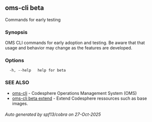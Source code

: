 ## oms-cli beta

Commands for early testing

### Synopsis

OMS CLI commands for early adoption and testing.
Be aware that that usage and behavior may change as the features are developed.

### Options

```
  -h, --help   help for beta
```

### SEE ALSO

* [oms-cli](oms-cli.md)	 - Codesphere Operations Management System (OMS)
* [oms-cli beta extend](oms-cli_beta_extend.md)	 - Extend Codesphere ressources such as base images.

###### Auto generated by spf13/cobra on 27-Oct-2025
